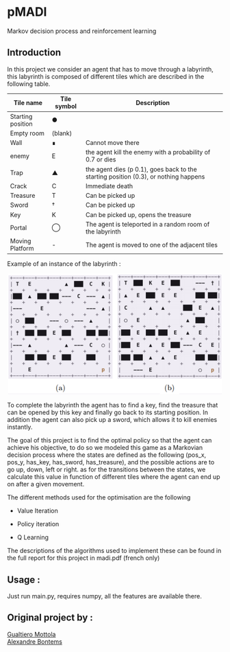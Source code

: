 
# pMADI

Markov decision process and reinforcement learning

  

## Introduction

In this project we consider an agent that has to move through a labyrinth, this labyrinth is composed of different tiles which are described in the following table.

  

| Tile name | Tile symbol | Description |
| ---- | ---- | ---- |
| Starting position | ● |  |
| Empty room | (blank) |  |
| Wall | ∎ | Cannot move there |
| enemy | E | the agent kill the enemy with a probability of 0.7 or dies |
| Trap | ▲ | the agent dies (p 0.1), goes back to the starting position (0.3), or nothing happens |
| Crack | C| Immediate death |
| Treasure | T | Can be picked up |
| Sword | † | Can be picked up |
| Key | K | Can be picked up, opens the treasure |
| Portal | ◯ | The agent is teleported in a random room of the labyrinth |
| Moving Platform | - | The agent is moved to one of the adjacent tiles |
  
Example of an instance of the labyrinth :

  

<p align="center">
<img src="https://raw.githubusercontent.com/gualt1995/pMADI/master/labyrinth.png" width="500" title="">
</p>

To complete the labyrinth the agent has to find a key, find the treasure that can be opened by this key and finally go back to its starting position. In addition the agent can also pick up a sword, which allows it to kill enemies instantly.

The goal of this project is to find the optimal policy so that the agent can achieve his objective, to do so we modeled this game as a Markovian decision process where the states are defined as the following (pos_x, pos_y, has_key, has_sword, has_treasure), and the possible actions are to go up, down, left or right. as for the transitions between the states, we calculate this value in function of different tiles where the agent can end up on after a given movement.

The different methods used for the optimisation are the following

-   Value Iteration
    
-   Policy iteration
    
-   Q Learning
    
The descriptions of the algorithms used to implement these can be found in the full report for this project in madi.pdf (french only)


## Usage :

Just run main.py, requires numpy, all the features are available there.


## Original project by :

[Gualtiero Mottola](https://github.com/gualt1995)<br>
[Alexandre Bontems](https://github.com/schonwetter)<br>
